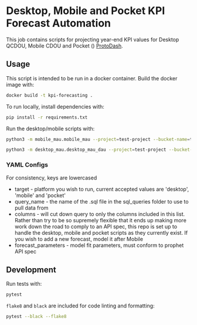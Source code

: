 # Desktop, Mobile and Pocket KPI Forecast Automation

This job contains scripts for projecting year-end KPI values for Desktop 
QCDOU, Mobile CDOU and Pocket () [ProtoDash](https://github.com/mozilla/protodash).

## Usage

This script is intended to be run in a docker container.
Build the docker image with:

```sh
docker build -t kpi-forecasting .
```

To run locally, install dependencies with:

```sh
pip install -r requirements.txt
```

Run the desktop/mobile scripts with: 

```sh   
python3 -m mobile_mau.mobile_mau --project=test-project --bucket-name=test-bucket

python3 -m desktop_mau.desktop_mau_dau --project=test-project --bucket-name=test-bucket
```

### YAML Configs

For consistency, keys are lowercased

* target - platform you wish to run, current accepted values are 'desktop', 'mobile' and 'pocket'
* query_name - the name of the .sql file in the sql_queries folder to use to pull data from
* columns - will cut down query to only the columns included in this list. Rather than try to be so supremely flexible that it ends up making more work down the road to comply to an API spec, this repo is set up to handle the desktop, mobile and pocket scripts as they currently exist. If you wish to add a new forecast, model it after Mobile
* forecast_parameters - model fit parameters, must conform to prophet API spec

## Development

Run tests with:

```sh
pytest
```

`flake8` and `black` are included for code linting and formatting:

```sh
pytest --black --flake8
```
